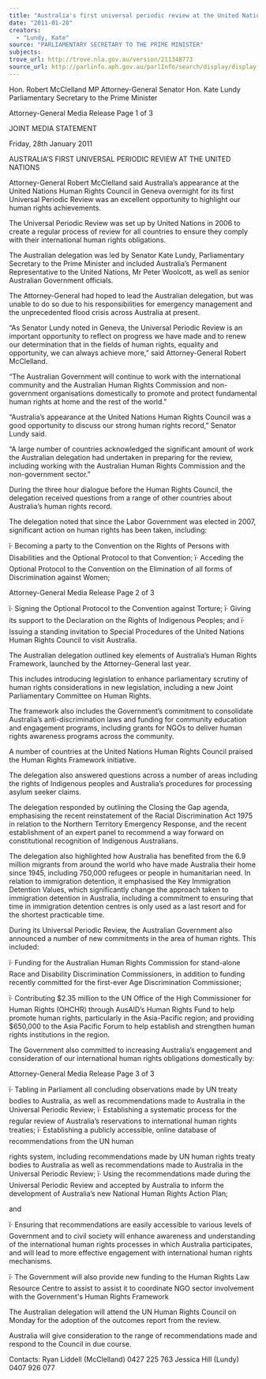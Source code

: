 ```yaml
---
title: "Australia's first universal periodic review at the United Nations"
date: "2011-01-28"
creators:
  - "Lundy, Kate"
source: "PARLIAMENTARY SECRETARY TO THE PRIME MINISTER"
subjects:
trove_url: http://trove.nla.gov.au/version/211348773
source_url: http://parlinfo.aph.gov.au/parlInfo/search/display/display.w3p;query=Id%3A%22media/pressrel/522380%22
---
```


 

 Hon. Robert McClelland MP  Attorney-General  Senator Hon. Kate Lundy  Parliamentary Secretary to the Prime Minister 

 

 Attorney-General Media Release   Page 1 of 3 

 JOINT MEDIA STATEMENT   

 Friday, 28th January 2011 

 

 AUSTRALIA’S FIRST UNIVERSAL PERIODIC REVIEW AT THE UNITED NATIONS   

 Attorney-General Robert McClelland said Australia’s appearance at the United Nations Human  Rights Council in Geneva overnight for its first Universal Periodic Review was an excellent  opportunity to highlight our human rights achievements.   

 The Universal Periodic Review was set up by United Nations in 2006 to create a regular process of  review for all countries to ensure they comply with their international human rights obligations.   

 The Australian delegation was led by Senator Kate Lundy, Parliamentary Secretary to the Prime  Minister and included Australia’s Permanent Representative to the United Nations, Mr Peter  Woolcott, as well as senior Australian Government officials.   

 The Attorney-General had hoped to lead the Australian delegation, but was unable to do so due to  his responsibilities for emergency management and the unprecedented flood crisis across Australia  at present.     

 “As Senator Lundy noted in Geneva, the Universal Periodic Review is an important opportunity to  reflect on progress we have made and to renew our determination that in the fields of human rights,  equality and opportunity, we can always achieve more,” said Attorney-General Robert McClelland.   

 “The Australian Government will continue to work with the international community and the  Australian Human Rights Commission and non-government organisations domestically to promote  and protect fundamental human rights at home and the rest of the world.”   

 “Australia’s appearance at the United Nations Human Rights Council was a good opportunity to  discuss our strong human rights record,” Senator Lundy said.   

 “A large number of countries acknowledged the significant amount of work the Australian  delegation had undertaken in preparing for the review, including working with the Australian Human  Rights Commission and the non-government sector.”   

 During the three hour dialogue before the Human Rights Council, the delegation received questions  from a range of other countries about Australia’s human rights record.   

 The delegation noted that since the Labor Government was elected in 2007, significant action on  human rights has been taken, including:   

 ï· Becoming a party to the Convention on the Rights of Persons with Disabilities and the  Optional Protocol to that Convention;   ï· Acceding the Optional Protocol to the Convention on the Elimination of all forms of  Discrimination against Women; 

 

 

 Attorney-General Media Release   Page 2 of 3 

 ï· Signing the Optional Protocol to the Convention against Torture;   ï· Giving its support to the Declaration on the Rights of Indigenous Peoples; and   ï· Issuing a standing invitation to Special Procedures of the United Nations Human Rights  Council to visit Australia.   

 The Australian delegation outlined key elements of Australia’s Human Rights Framework, launched  by the Attorney-General last year.     

 This includes introducing legislation to enhance parliamentary scrutiny of human rights  considerations in new legislation, including a new Joint Parliamentary Committee on Human Rights.     

 The framework also includes the Government’s commitment to consolidate Australia’s anti-discrimination laws and funding for community education and engagement programs, including  grants for NGOs to deliver human rights awareness programs across the community.   

 A number of countries at the United Nations Human Rights Council praised the Human Rights  Framework initiative.   

 The delegation also answered questions across a number of areas including the rights of Indigenous  peoples and Australia’s procedures for processing asylum seeker claims.    

  The delegation responded by outlining the Closing the Gap agenda, emphasising the recent  reinstatement of the Racial Discrimination Act 1975 in relation to the Northern Territory Emergency  Response, and the recent establishment of an expert panel to recommend a way forward on  constitutional recognition of Indigenous Australians.   

 The delegation also highlighted how Australia has benefited from the 6.9 million migrants from  around the world who have made Australia their home since 1945, including 750,000 refugees or  people in humanitarian need. In relation to immigration detention, it emphasised the Key  Immigration Detention Values, which significantly change the approach taken to immigration  detention in Australia, including a commitment to ensuring that time in immigration detention  centres is only used as a last resort and for the shortest practicable time.   

 During its Universal Periodic Review, the Australian Government also announced a number of new  commitments in the area of human rights. This included:    

 ï· Funding for the Australian Human Rights Commission for stand-alone Race and Disability  Discrimination Commissioners, in addition to funding recently committed for the first-ever  Age Discrimination Commissioner;  

 ï· Contributing $2.35 million to the UN Office of the High Commissioner for Human Rights  (OHCHR) through AusAID’s Human Rights Fund to help promote human rights, particularly in  the Asia-Pacific region; and providing $650,000 to the Asia Pacific Forum to help establish  and strengthen human rights institutions in the region.   

 

 The Government also committed to increasing Australia’s engagement and consideration of our  international human rights obligations domestically by:  

 

 

 Attorney-General Media Release   Page 3 of 3 

 ï· Tabling in Parliament all concluding observations made by UN treaty bodies to Australia, as  well as recommendations made to Australia in the Universal Periodic Review;  ï· Establishing a systematic process for the regular review of Australia’s reservations to  international human rights treaties;  ï· Establishing a publicly accessible, online database of recommendations from the UN human 

 rights system, including recommendations made by UN human rights treaty bodies to  Australia as well as recommendations made to Australia in the Universal Periodic Review;   ï· Using the recommendations made during the Universal Periodic Review and accepted by  Australia to inform the development of Australia’s new National Human Rights Action Plan; 

 and 

 ï· Ensuring that recommendations are easily accessible to various levels of Government and to  civil society will enhance awareness and understanding of the international human rights  processes in which Australia participates, and will lead to more effective engagement with  international human rights mechanisms.   

 ï· The Government will also provide new funding to the Human Rights Law Resource Centre to  assist to assist it to coordinate NGO sector involvement with the Government's Human  Rights Framework   

 The Australian delegation will attend the UN Human Rights Council on Monday for the adoption of  the outcomes report from the review.     

 Australia will give consideration to the range of recommendations made and respond to the Council  in due course.     

 

 Contacts:   Ryan Liddell  (McClelland)   0427 225 763    Jessica Hill  (Lundy)  0407 926 077 

